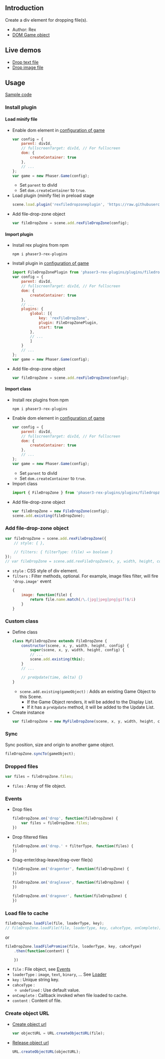 ## Introduction

Create a div element for dropping file(s).

- Author: Rex
- [DOM Game object](domelement.md)

## Live demos

- [Drop text file](https://codepen.io/rexrainbow/pen/oNMGmeX)
- [Drop image file](https://codepen.io/rexrainbow/pen/jOpGRdw)

## Usage

[Sample code](https://github.com/rexrainbow/phaser3-rex-notes/tree/master/examples/filedropzone)

### Install plugin

#### Load minify file

- Enable dom element in [configuration of game](game.md#configuration)
    ```javascript
    var config = {
        parent: divId,
        // fullscreenTarget: divId, // For fullscreen
        dom: {
            createContainer: true
        },        
        // ...
    };
    var game = new Phaser.Game(config);
    ```
    - Set `parent` to divId
    - Set `dom.createContainer` to `true`.
- Load plugin (minify file) in preload stage
    ```javascript
    scene.load.plugin('rexfiledropzoneplugin', 'https://raw.githubusercontent.com/rexrainbow/phaser3-rex-notes/master/dist/rexfiledropzoneplugin.min.js', true);
    ```
- Add file-drop-zone object
    ```javascript
    var fileDropZone = scene.add.rexFileDropZone(config);
    ```

#### Import plugin

- Install rex plugins from npm
    ```
    npm i phaser3-rex-plugins
    ```
- Install plugin in [configuration of game](game.md#configuration)
    ```javascript
    import FileDropZonePlugin from 'phaser3-rex-plugins/plugins/filedropzone-plugin.js';
    var config = {    
        parent: divId,
        // fullscreenTarget: divId, // For fullscreen
        dom: {
            createContainer: true
        },        
        // ...
        plugins: {
            global: [{
                key: 'rexFileDropZone',
                plugin: FileDropZonePlugin,
                start: true
            },
            // ...
            ]
        }
        // ...
    };
    var game = new Phaser.Game(config);
    ```
- Add file-drop-zone object
    ```javascript
    var fileDropZone = scene.add.rexFileDropZone(config);
    ```

#### Import class

- Install rex plugins from npm
    ```
    npm i phaser3-rex-plugins
    ```
- Enable dom element in [configuration of game](game.md#configuration)
    ```javascript
    var config = {
        parent: divId,
        // fullscreenTarget: divId, // For fullscreen
        dom: {
            createContainer: true
        },        
        // ...
    };
    var game = new Phaser.Game(config);
    ```
    - Set `parent` to divId
    - Set `dom.createContainer` to `true`.
- Import class
    ```javascript
    import { FileDropZone } from 'phaser3-rex-plugins/plugins/filedropzone.js';
    ```
- Add file-drop-zone object
    ```javascript
    var fileDropZone = new FileDropZone(config);
    scene.add.existing(fileDropZone);
    ```

### Add file-drop-zone object

```javascript
var fileDropZone = scene.add.rexFileDropZone({
    // style: { },
    
    // filters: { filterType: (file) => boolean }
});
// var fileDropZone = scene.add.rexFileDropZone(x, y, width, height, config);
```

- `style` : CSS style of div element.
- `filters` : Filter methods, optional. For example, image files filter, will fire `'drop.image'` event
    ```javascript
    {
        image: function(file) { 
            return file.name.match(/\.(jpg|jpeg|png|gif)$/i)
        }
    }
    ```

### Custom class

- Define class
    ```javascript
    class MyFileDropZone extends FileDropZone {
        constructor(scene, x, y, width, height, config) {
            super(scene, x, y, width, height, config) {
            // ...
            scene.add.existing(this);
        }
        // ...

        // preUpdate(time, delta) {}
    }
    ```
    - `scene.add.existing(gameObject)` : Adds an existing Game Object to this Scene.
        - If the Game Object renders, it will be added to the Display List.
        - If it has a `preUpdate` method, it will be added to the Update List.
- Create instance
    ```javascript
    var fileDropZone = new MyFileDropZone(scene, x, y, width, height, config);
    ```

### Sync

Sync position, size and origin to another game object.

```javascript
fileDropZone.syncTo(gameObject);
```

### Dropped files

```javascript
var files = fileDropZone.files;
```

- `files` : Array of file object.

### Events

- Drop files
    ```javascript
    fileDropZone.on('drop', function(fileDropZone) {
        var files = fileDropZone.files;
    })
    ```
- Drop filtered files
    ```javascript
    fileDropZone.on('drop.' + filterType, function(files) {
    })
    ```
- Drag-enter/drag-leave/drag-over file(s)
    ```javascript
    fileDropZone.on('dragenter', function(fileDropZone) {
    })
    ```
    ```javascript
    fileDropZone.on('dragleave', function(fileDropZone) {
    })
    ```
    ```javascript
    fileDropZone.on('dragover', function(fileDropZone) {
    })
    ```

### Load file to cache

```javascript
fileDropZone.loadFile(file, loaderType, key);
// fileDropZone.loadFile(file, loaderType, key, cahceType, onComplete);
```

or

```javascript
fileDropZone.loadFilePromise(file, loaderType, key, cahceType)
    .then(function(content) {

    })
```

- `file` : File object, see [Events](filedropzone.md#events)
- `loaderType` : `image`, `text`, `binary`, ... See [Loader](loader.md)
- `key` : Unique string key.
- `cahceType` : 
    - `undefined` : Use default value.
- `onComplete` : Callback invoked when file loaded to cache.
- `content` : Content of file.

### Create object URL

- [Create object url](https://developer.mozilla.org/en-US/docs/Web/API/URL/createObjectURL)
    ```javascript
    var objectURL = URL.createObjectURL(file);
    ```
- [Release object url](https://developer.mozilla.org/en-US/docs/Web/API/URL/revokeObjectURL)
    ```javascript
    URL.createObjectURL(objectURL);
    ```
